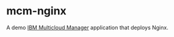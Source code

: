 # mcm-nginx

A demo [IBM Multicloud Manager](https://www.ibm.com/cloud/multicloud-manager) application that deploys Nginx.